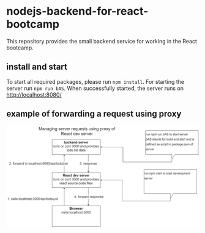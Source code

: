 # nodejs-backend-for-react-bootcamp

This repository provides the small backend service for working in the React bootcamp.

## install and start

To start all required packages, please run `npm install`. For starting the server run `npm run bAS`.
When successfully started, the server runs on [http://localhost:8080/](http://localhost:8080/) 

## example of forwarding a request using proxy

![steps needed for communication with server](proxy-forwarding.png)
